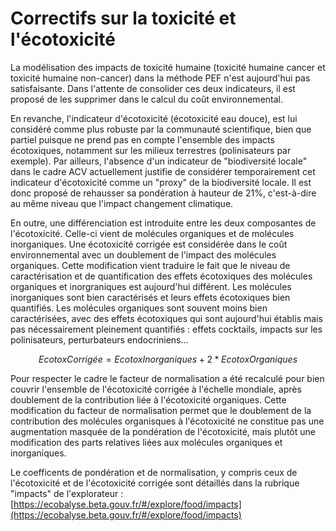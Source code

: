 # Correctifs sur la toxicité et l'écotoxicité

La modélisation des impacts de toxicité humaine (toxicité humaine cancer et toxicité humaine non-cancer) dans la méthode PEF n'est aujourd'hui pas satisfaisante. Dans l'attente de consolider ces deux indicateurs, il est proposé de les supprimer dans le calcul du coût environnemental.

En revanche, l'indicateur d'écotoxicité (écotoxicité eau douce), est lui considéré comme plus robuste par la communauté scientifique, bien que partiel puisque ne prend pas en compte l'ensemble des impacts écotoxiques, notamment sur les milieux terrestres (polinisateurs par exemple). Par ailleurs, l'absence d'un indicateur de "biodiversité locale" dans le cadre ACV actuellement justifie de considérer temporairement cet indicateur d'écotoxicité comme un "proxy" de la biodiversité locale. Il est donc proposé de rehausser sa pondération à hauteur de 21%, c'est-à-dire au même niveau que l'impact changement climatique.

En outre, une différenciation est introduite entre les deux composantes de l'écotoxicité. Celle-ci vient de molécules organiques et de molécules inorganiques. Une écotoxicité corrigée est considérée dans le coût environnemental avec un doublement de l'impact des molécules organiques. Cette modification vient traduire le fait que le niveau de caractérisation et de quantification des effets écotoxiques des molécules organiques et inorgraniques est aujourd'hui différent. Les molécules inorganiques sont bien caractérisés et leurs effets écotoxiques bien quantifiés. Les molécules organiques sont souvent moins bien caractérisées, avec des effets écotoxiques qui sont aujourd'hui établis mais pas nécessairement pleinement quantifiés : effets cocktails, impacts sur les polinisateurs, perturbateurs endocriniens...

$$
EcotoxCorrigée = EcotoxInorganiques + 2* EcotoxOrganiques
$$

Pour respecter le cadre le facteur de normalisation a été recalculé pour bien couvrir l'ensemble de l'écotoxicité corrigée à l'échelle mondiale, après doublement de la contribution liée à l'écotoxicité organiques. Cette modification du facteur de normalisation permet que le doublement de la contribution des molécules organisques à l'écotoxicité ne constitue pas une augmentation masquée de la pondération de l'écotoxicité, mais plutôt une modification des parts relatives liées aux molécules organiques et inorganiques.

Le coefficents de pondération et de normalisation, y compris ceux de l'écotoxicité et de l'écotoxicité corrigée sont détaillés dans la rubrique "impacts" de l'explorateur : [https://ecobalyse.beta.gouv.fr/#/explore/food/impacts](https://ecobalyse.beta.gouv.fr/#/explore/food/impacts)
